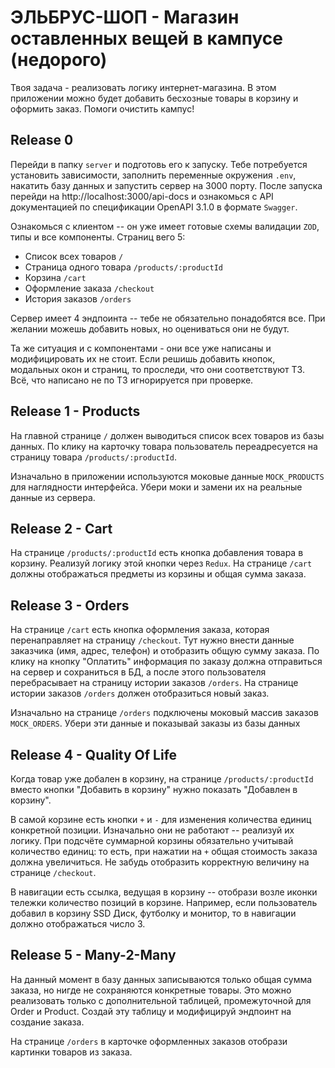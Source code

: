 # ЭЛЬБРУС-ШОП - Магазин оставленных вещей в кампусе (недорого)

Твоя задача - реализовать логику интернет-магазина. В этом приложении можно будет добавить бесхозные товары в корзину и оформить заказ. Помоги очистить кампус!

## Release 0

Перейди в папку `server` и подготовь его к запуску. Тебе потребуется установить зависимости, заполнить переменные окружения `.env`, накатить базу данных и запустить сервер на 3000 порту. После запуска перейди на http://localhost:3000/api-docs и ознакомься с API документацией по спецификации OpenAPI 3.1.0 в формате `Swagger`.

Ознакомься с клиентом -- он уже имеет готовые схемы валидации `ZOD`, типы и все компоненты. Страниц вего 5:

- Список всех товаров `/`
- Страница одного товара `/products/:productId`
- Корзина `/cart`
- Оформление заказа `/checkout`
- История заказов `/orders`

Сервер имеет 4 эндпоинта -- тебе не обязательно понадобятся все. При желании можешь добавить новых, но оцениваться они не будут.

Та же ситуация и с компонентами - они все уже написаны и модифицировать их не стоит. Если решишь добавить кнопок, модальных окон и страниц, то проследи, что они соответствуют ТЗ. Всё, что написано не по ТЗ игнорируется при проверке.

## Release 1 - Products

На главной странице `/` должен выводиться список всех товаров из базы данных. По клику на карточку товара пользователь переадресуется на страницу товара `/products/:productId`.

Изначально в приложении используются моковые данные `MOCK_PRODUCTS` для наглядности интерфейса. Убери моки и замени их на реальные данные из сервера.

## Release 2 - Cart

На странице `/products/:productId` есть кнопка добавления товара в корзину. Реализуй логику этой кнопки через `Redux`. На странице `/cart` должны отображаться предметы из корзины и общая сумма заказа.

## Release 3 - Orders

На странице `/cart` есть кнопка оформления заказа, которая перенаправляет на страницу `/checkout`. Тут нужно внести данные заказчика (имя, адрес, телефон) и отобразить общую сумму заказа. По клику на кнопку "Оплатить" информация по заказу должна отправиться на сервер и сохраниться в БД, а после этого пользователя перебрасывает на страницу истории заказов `/orders`. На странице истории заказов `/orders` должен отобразиться новый заказ.

Изначально на странице `/orders` подключены моковый массив заказов `MOCK_ORDERS`. Убери эти данные и показывай заказы из базы данных

## Release 4 - Quality Of Life

Когда товар уже добален в корзину, на странице `/products/:productId` вместо кнопки "Добавить в корзину" нужно показать "Добавлен в корзину".

В самой корзине есть кнопки `+` и `-` для изменения количества единиц конкретной позиции. Изначально они не работают -- реализуй их логику. При подсчёте суммарной корзины обязательно учитывай количество единиц: то есть, при нажатии на `+` общая стоимость заказа должна увеличиться. Не забудь отобразить корректную величину на странице `/checkout`.

В навигации есть ссылка, ведущая в корзину -- отобрази возле иконки тележки количество позиций в корзине. Например, если пользователь добавил в корзину SSD Диск, футболку и монитор, то в навигации должно отображаться число 3.

## Release 5 - Many-2-Many

На данный момент в базу данных записываются только общая сумма заказа, но нигде не сохраняются конкретные товары. Это можно реализовать только с дополнительной таблицей, промежуточной для Order и Product. Создай эту таблицу и модифицируй эндпоинт на создание заказа.

На странице `/orders` в карточке оформленных заказов отобрази картинки товаров из заказа.
